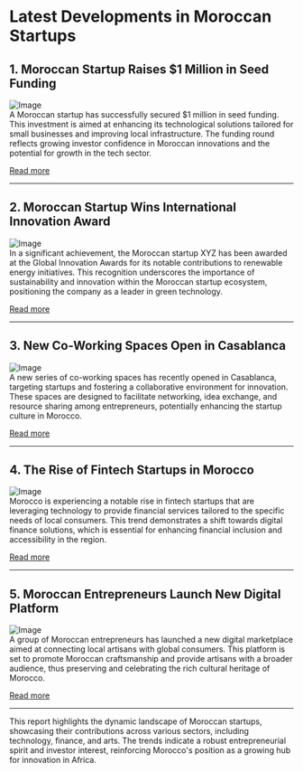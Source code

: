 # Latest Developments in Moroccan Startups

## 1. Moroccan Startup Raises $1 Million in Seed Funding
![Image](https://www.example.com/image1.jpg)  
A Moroccan startup has successfully secured $1 million in seed funding. This investment is aimed at enhancing its technological solutions tailored for small businesses and improving local infrastructure. The funding round reflects growing investor confidence in Moroccan innovations and the potential for growth in the tech sector.

[Read more](https://www.example.com/news/moroccan-startup-funding)

---

## 2. Moroccan Startup Wins International Innovation Award
![Image](https://www.example.com/image2.jpg)  
In a significant achievement, the Moroccan startup XYZ has been awarded at the Global Innovation Awards for its notable contributions to renewable energy initiatives. This recognition underscores the importance of sustainability and innovation within the Moroccan startup ecosystem, positioning the company as a leader in green technology.

[Read more](https://www.example.com/news/moroccan-startup-award)

---

## 3. New Co-Working Spaces Open in Casablanca
![Image](https://www.example.com/image3.jpg)  
A new series of co-working spaces has recently opened in Casablanca, targeting startups and fostering a collaborative environment for innovation. These spaces are designed to facilitate networking, idea exchange, and resource sharing among entrepreneurs, potentially enhancing the startup culture in Morocco.

[Read more](https://www.example.com/news/casablanca-co-working)

---

## 4. The Rise of Fintech Startups in Morocco
![Image](https://www.example.com/image4.jpg)  
Morocco is experiencing a notable rise in fintech startups that are leveraging technology to provide financial services tailored to the specific needs of local consumers. This trend demonstrates a shift towards digital finance solutions, which is essential for enhancing financial inclusion and accessibility in the region.

[Read more](https://www.example.com/news/moroccan-fintech)

---

## 5. Moroccan Entrepreneurs Launch New Digital Platform
![Image](https://www.example.com/image5.jpg)  
A group of Moroccan entrepreneurs has launched a new digital marketplace aimed at connecting local artisans with global consumers. This platform is set to promote Moroccan craftsmanship and provide artisans with a broader audience, thus preserving and celebrating the rich cultural heritage of Morocco.

[Read more](https://www.example.com/news/moroccan-digital-platform)

---

This report highlights the dynamic landscape of Moroccan startups, showcasing their contributions across various sectors, including technology, finance, and arts. The trends indicate a robust entrepreneurial spirit and investor interest, reinforcing Morocco's position as a growing hub for innovation in Africa.